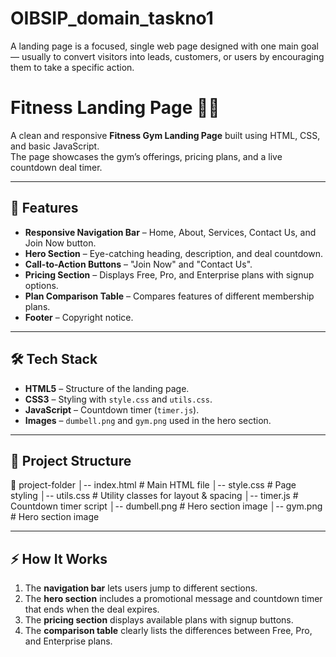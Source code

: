 # OIBSIP_domain_taskno1
A landing page is a focused, single web page designed with one main goal — usually to convert visitors into leads, customers, or users by encouraging them to take a specific action.
# Fitness Landing Page 🏋️‍♂️

A clean and responsive **Fitness Gym Landing Page** built using HTML, CSS, and basic JavaScript.  
The page showcases the gym’s offerings, pricing plans, and a live countdown deal timer.

---

## 📌 Features
- **Responsive Navigation Bar** – Home, About, Services, Contact Us, and Join Now button.
- **Hero Section** – Eye-catching heading, description, and deal countdown.
- **Call-to-Action Buttons** – "Join Now" and "Contact Us".
- **Pricing Section** – Displays Free, Pro, and Enterprise plans with signup options.
- **Plan Comparison Table** – Compares features of different membership plans.
- **Footer** – Copyright notice.

---

## 🛠️ Tech Stack
- **HTML5** – Structure of the landing page.
- **CSS3** – Styling with `style.css` and `utils.css`.
- **JavaScript** – Countdown timer (`timer.js`).
- **Images** – `dumbell.png` and `gym.png` used in the hero section.

---

## 📂 Project Structure
📁 project-folder
│-- index.html # Main HTML file
│-- style.css # Page styling
│-- utils.css # Utility classes for layout & spacing
│-- timer.js # Countdown timer script
│-- dumbell.png # Hero section image
│-- gym.png # Hero section image



---

## ⚡ How It Works
1. The **navigation bar** lets users jump to different sections.
2. The **hero section** includes a promotional message and countdown timer that ends when the deal expires.
3. The **pricing section** displays available plans with signup buttons.
4. The **comparison table** clearly lists the differences between Free, Pro, and Enterprise plans.





